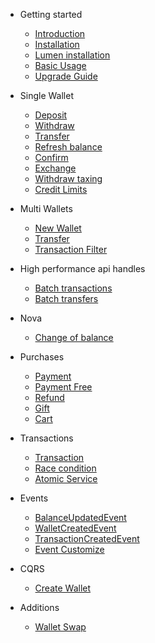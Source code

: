 - Getting started

    - [Introduction](README)
    - [Installation](installation)
    - [Lumen installation](lumen)
    - [Basic Usage](basic-usage)
    - [Upgrade Guide](upgrade-guide)

- Single Wallet

    - [Deposit](deposit)
    - [Withdraw](withdraw)
    - [Transfer](transfer)
    - [Refresh balance](refresh)
    - [Confirm](confirm)
    - [Exchange](exchange)
    - [Withdraw taxing](taxing)
    - [Credit Limits](credit-limits)

- Multi Wallets

    - [New Wallet](new-wallet)
    - [Transfer](wallet-transfer)
    - [Transaction Filter](transaction-filter)

- High performance api handles

  - [Batch transactions](batch-transactions)
  - [Batch transfers](batch-transfers)

- Nova

    - [Change of balance](nova-action)

- Purchases

    - [Payment](payment)
    - [Payment Free](pay-free)
    - [Refund](refund)
    - [Gift](gift)
    - [Cart](cart)

- Transactions

    - [Transaction](transaction) 
    - [Race condition](race-condition) 
    - [Atomic Service](atomic-service) 

- Events
    
    - [BalanceUpdatedEvent](balance-updated-event)
    - [WalletCreatedEvent](wallet-created-event)
    - [TransactionCreatedEvent](transaction-created-event)
    - [Event Customize](event-customize)

- CQRS

    - [Create Wallet](command-create-wallet)

- Additions

    - [Wallet Swap](laravel-wallet-swap)
